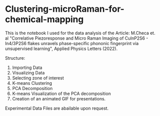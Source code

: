 # Clustering-microRaman-for-chemical-mapping

This is the notebook I used for the data analysis of the Article: M.Checa et. al "Correlative Piezoresponse and Micro Raman Imaging of CuInP2S6 - In4/3P2S6 flakes unravels phase-specific phononic fingerprint via unsupervised learning", Applied Physics Letters (2022).

Structure:
  1. Importing Data
  2. Visualizing Data
  3. Selecting zone of interest
  4. K-means Clustering
  5. PCA Decomposition
  6. K-means Visualization of the PCA decomposition
  7. Creation of an animated GIF for presentations.

Experimental Data Files are abailable upon request.
